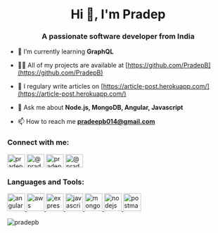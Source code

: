 <h1 align="center">Hi 👋, I'm Pradep</h1>
<h3 align="center">A passionate software developer from India</h3>

- 🌱 I’m currently learning **GraphQL**

- 👨‍💻 All of my projects are available at [https://github.com/PradepB](https://github.com/PradepB)

- 📝 I regulary write articles on [https://article-post.herokuapp.com/](https://article-post.herokuapp.com/)

- 💬 Ask me about **Node.js, MongoDB, Angular, Javascript**

- 📫 How to reach me **pradeepb014@gmail.com**

<h3 align="left">Connect with me:</h3>
<p align="left">
<a href="https://linkedin.com/in/pradepb" target="blank"><img align="center" src="https://cdn.jsdelivr.net/npm/simple-icons@3.0.1/icons/linkedin.svg" alt="pradepb" height="30" width="40" /></a>
<a href="https://medium.com/@pradeepb014" target="blank"><img align="center" src="https://cdn.jsdelivr.net/npm/simple-icons@3.0.1/icons/medium.svg" alt="@pradeepb014" height="30" width="40" /></a>
<a href="https://www.hackerrank.com/pradep" target="blank"><img align="center" src="https://cdn.jsdelivr.net/npm/simple-icons@3.0.1/icons/hackerrank.svg" alt="pradep" height="30" width="40" /></a>
<a href="https://www.hackerearth.com/@pradeepb014" target="blank"><img align="center" src="https://cdn.jsdelivr.net/npm/simple-icons@3.0.1/icons/hackerearth.svg" alt="@pradeepb014" height="30" width="40" /></a>
</p>

<h3 align="left">Languages and Tools:</h3>
<p align="left"> <a href="https://angular.io" target="_blank"> <img src="https://devicons.github.io/devicon/devicon.git/icons/angularjs/angularjs-original.svg" alt="angularjs" width="40" height="40"/> </a> <a href="https://aws.amazon.com" target="_blank"> <img src="https://devicons.github.io/devicon/devicon.git/icons/amazonwebservices/amazonwebservices-original-wordmark.svg" alt="aws" width="40" height="40"/> </a> <a href="https://expressjs.com" target="_blank"> <img src="https://devicons.github.io/devicon/devicon.git/icons/express/express-original-wordmark.svg" alt="express" width="40" height="40"/> </a> <a href="https://developer.mozilla.org/en-US/docs/Web/JavaScript" target="_blank"> <img src="https://devicons.github.io/devicon/devicon.git/icons/javascript/javascript-original.svg" alt="javascript" width="40" height="40"/> </a> <a href="https://www.mongodb.com/" target="_blank"> <img src="https://devicons.github.io/devicon/devicon.git/icons/mongodb/mongodb-original-wordmark.svg" alt="mongodb" width="40" height="40"/> </a> <a href="https://nodejs.org" target="_blank"> <img src="https://devicons.github.io/devicon/devicon.git/icons/nodejs/nodejs-original-wordmark.svg" alt="nodejs" width="40" height="40"/> </a> <a href="https://postman.com" target="_blank"> <img src="https://www.vectorlogo.zone/logos/getpostman/getpostman-icon.svg" alt="postman" width="40" height="40"/> </a> </p>

<p><img align="center" src="https://github-readme-stats.vercel.app/api/top-langs?username=pradepb&show_icons=true&locale=en&layout=compact" alt="pradepb" /></p>
